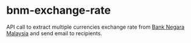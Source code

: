 # bnm-exchange-rate
API call to extract multiple currencies exchange rate from [Bank Negara Malaysia](https://www.bnm.gov.my/) and send email to recipients.
